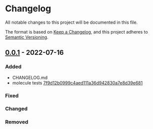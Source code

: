 # Changelog

All notable changes to this project will be documented in this file.

The format is based on [Keep a Changelog](https://keepachangelog.com/en/1.0.0/),
and this project adheres to [Semantic Versioning](https://semver.org/spec/v2.0.0.html).

## [0.0.1](https://gitlab.com/youtous/ansible-docker-configs-secrets-cleaner/-/tree/0.0.1) - 2022-07-16


### Added

- CHANGELOG.md
- molecule tests [7f9d12b0999c4aed111a36d942830a7e8d39e681](https://gitlab.com/youtous/ansible-docker-configs-secrets-cleaner/-/commit/7f9d12b0999c4aed111a36d942830a7e8d39e681)

### Fixed


### Changed


### Removed
